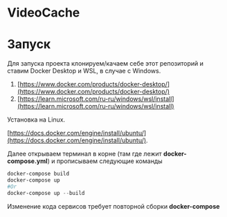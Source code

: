 # VideoCache

# Запуск

Для запуска проекта клонируем/качаем себе этот репозиторий и ставим Docker Desktop и WSL, в случае с Windows.

1. [https://www.docker.com/products/docker-desktop/](https://www.docker.com/products/docker-desktop/)
2. [https://learn.microsoft.com/ru-ru/windows/wsl/install](https://learn.microsoft.com/ru-ru/windows/wsl/install)

Установка на Linux.

[https://docs.docker.com/engine/install/ubuntu/](https://docs.docker.com/engine/install/ubuntu/).

Далее открываем терминал в корне (там где лежит **docker-compose.yml**) и прописываем следующие команды

```powershell
docker-compose build
docker-compose up
#Or
docker-compose up --build
```

Изменение кода сервисов требует повторной сборки **docker-compose**
